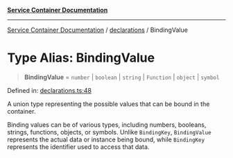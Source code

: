 [**Service Container Documentation**](../../README.md)

***

[Service Container Documentation](../../README.md) / [declarations](../README.md) / BindingValue

# Type Alias: BindingValue

> **BindingValue** = `number` \| `boolean` \| `string` \| `Function` \| `object` \| `symbol`

Defined in: [declarations.ts:48](https://github.com/stonemjs/service-container/blob/cf80d15a9884720f3c9b3cfe1c53c3f6b0c62c38/src/declarations.ts#L48)

A union type representing the possible values that can be bound in the container.

Binding values can be of various types, including numbers, booleans, strings, functions, objects, or symbols.
Unlike `BindingKey`, `BindingValue` represents the actual data or instance being bound, while `BindingKey` represents the identifier used to access that data.
